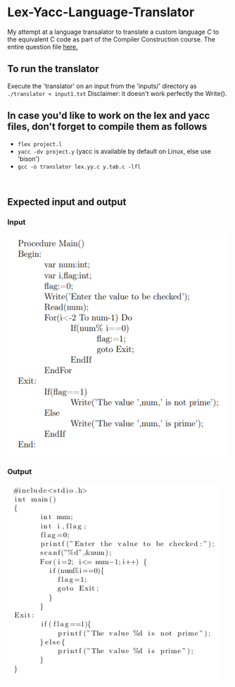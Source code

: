 # Lex-Yacc-Language-Translator

My attempt at a language transalator to translate a custom language *C* to the equivalent C code
as part of the Compiler Construction course. The entire question file [here.](media/Assignment.pdf)
<br>

## To run the translator
Execute the 'translator' on an input from the 'inputs/' directory as `./translator < input1.txt`
Disclaimer: it doesn't work perfectly the Write().
<br>

## In case you'd like to work on the lex and yacc files, don't forget to compile them as follows
* `flex project.l`
* `yacc -dv project.y` (yacc is available by default on Linux, else use 'bison')
* `gcc -o translator lex.yy.c y.tab.c -lfl`
<br>

## Expected input and output

### Input

![input](media/c_custom.png)


### Output

![output](media/c_output.png)
